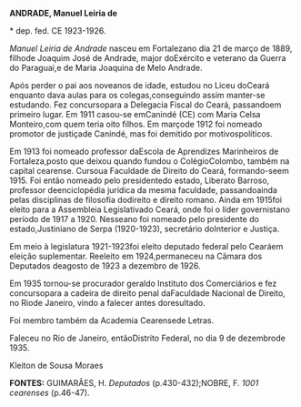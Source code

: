**ANDRADE, Manuel Leiria de**

\* dep. fed. CE 1923-1926.

*Manuel Leiria de Andrade* nasceu em Fortalezano dia 21 de março de
1889, filhode Joaquim José de Andrade, major doExército e veterano da
Guerra do Paraguai,e de Maria Joaquina de Melo Andrade.

Após perder o pai aos noveanos de idade, estudou no Liceu doCeará
enquanto dava aulas para os colegas,conseguindo assim manter-se
estudando. Fez concursopara a Delegacia Fiscal do Ceará, passandoem
primeiro lugar. Em 1911 casou-se emCanindé (CE) com Maria Celsa
Monteiro,com quem teria oito filhos. Em marçode 1912 foi nomeado
promotor de justiçade Canindé, mas foi demitido por motivospolíticos.

Em 1913 foi nomeado professor daEscola de Aprendizes Marinheiros de
Fortaleza,posto que deixou quando fundou o ColégioColombo, também na
capital cearense. Cursoua Faculdade de Direito do Ceará, formando-seem
1915. Foi então nomeado pelo presidentedo estado, Liberato Barroso,
professor deenciclopédia jurídica da mesma faculdade, passandoainda
pelas disciplinas de filosofia dodireito e direito romano. Ainda em
1915foi eleito para a Assembleia Legislativado Ceará, onde foi o líder
governistano período de 1917 a 1920. Nesseano foi nomeado pelo
presidente do estado,Justiniano de Serpa (1920-1923), secretário
doInterior e Justiça.

Em meio à legislatura 1921-1923foi eleito deputado federal pelo Cearáem
eleição suplementar. Reeleito em 1924,permaneceu na Câmara dos Deputados
deagosto de 1923 a dezembro de 1926.

Em 1935 tornou-se procurador geraldo Instituto dos Comerciários e fez
concursopara a cadeira de direito penal daFaculdade Nacional de Direito,
no Riode Janeiro, vindo a falecer antes doresultado.

Foi membro também da Academia Cearensede Letras.

Faleceu no Rio de Janeiro, entãoDistrito Federal, no dia 9 de dezembrode
1935.

Kleiton de Sousa Moraes

**FONTES:** GUIMARÃES, H. *Deputados* (p.430-432);NOBRE, F. *1001
cearenses* (p.46-47).
